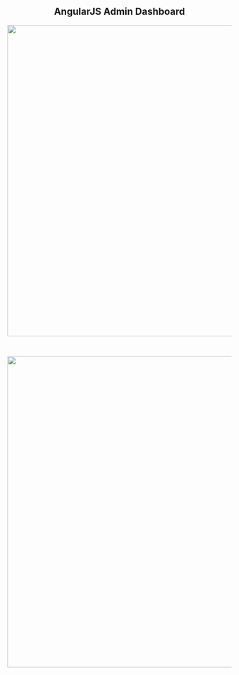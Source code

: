 <h2 align="center">AngularJS Admin Dashboard</h2>
<p align="center">

<img  src="/screen_record_4.gif?raw=true" width="700px">
</p>
<br />
<p align="center">
<img  src="/screen_record_3.gif?raw=true" width="700px">

</p>
